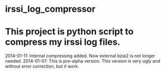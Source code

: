 irssi_log_compressor
====================
This project is python script to compress my irssi log files.
====================

2014-01-11:
Internal compressing added. Now external bzip2 is not longer needed.
2014-01-07:
This is pre-alpha version.
This version is very ugly and without error correction, but it work.

